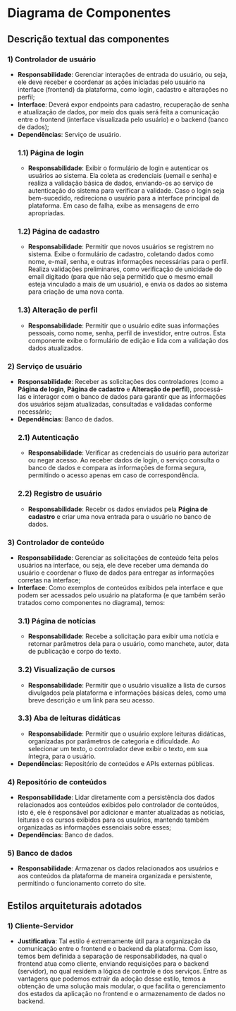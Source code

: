 # Diagrama de Componentes 

## Descrição textual das componentes
### 1) Controlador de usuário
- **Responsabilidade**: Gerenciar interações de entrada do usuário, ou seja, ele deve receber e coordenar as ações iniciadas pelo usuário na interface (frontend) da plataforma, como login, cadastro e alterações no perfil;
- **Interface**: Deverá expor endpoints para cadastro, recuperação de senha e atualização de dados, por meio dos quais será feita a comunicação entre o frontend (interface visualizada pelo usuário) e o backend (banco de dados);
- **Dependências**: Serviço de usuário.
  ### 1.1) Página de login
  - **Responsabilidade**: Exibir o formulário de login e autenticar os usuários ao sistema. Ela coleta as credenciais (uemail e senha) e realiza a validação básica de dados, enviando-os ao serviço de autenticação do sistema para verificar a validade. Caso o login seja bem-sucedido, redireciona o usuário para a interface principal da plataforma. Em caso de falha, exibe as mensagens de erro apropriadas.
  ### 1.2) Página de cadastro
  - **Responsabilidade**: Permitir que novos usuários se registrem no sistema. Exibe o formulário de cadastro, coletando dados como nome, e-mail, senha, e outras informações necessárias para o perfil. Realiza validações preliminares, como verificação de unicidade do email digitado (para que não seja permitido que o mesmo email esteja vinculado a mais de um usuário), e envia os dados ao sistema para criação de uma nova conta.
  ### 1.3) Alteração de perfil
  - **Responsabilidade**: Permitir que o usuário edite suas informações pessoais, como nome, senha, perfil de investidor, entre outros. Esta componente exibe o formulário de edição e lida com a validação dos dados atualizados.

### 2) Serviço de usuário
- **Responsabilidade**: Receber as solicitações dos controladores (como a **Página de login**, **Página de cadastro** e **Alteração de perfil**), processá-las e interagor com o banco de dados para garantir que as informações dos usuários sejam atualizadas, consultadas e validadas conforme necessário;
- **Dependências**: Banco de dados.
  ### 2.1) Autenticação
  - **Responsabilidade**: Verificar as credenciais do usuário para autorizar ou negar acesso. Ao receber dados de login, o serviço consulta o banco de dados e compara as informações de forma segura, permitindo o acesso apenas em caso de correspondência.
  ### 2.2) Registro de usuário
  - **Responsabilidade**: Recebr os dados enviados pela **Página de cadastro** e criar uma nova entrada para o usuário no banco de dados.

### 3) Controlador de conteúdo
- **Responsabilidade**: Gerenciar as solicitações de conteúdo feita pelos usuários na interface, ou seja, ele deve receber uma demanda do usuário e coordenar o fluxo de dados para entregar as informações corretas na interface;
- **Interface**: Como exemplos de conteúdos exibidos pela interface e que podem ser acessados pelo usuário na plataforma (e que também serão tratados como componentes no diagrama), temos:
  ### 3.1) Página de notícias
  - **Responsabilidade**: Recebe a solicitação para exibir uma notícia e retornar parâmetros dela para o usuário, como manchete, autor, data de publicação e corpo do texto.
  ### 3.2) Visualização de cursos
  - **Responsabilidade**: Permitir que o usuário visualize a lista de cursos divulgados pela plataforma e informações básicas deles, como uma breve descrição e um link para seu acesso.
  ### 3.3) Aba de leituras didáticas
  - **Responsabilidade**: Permitir que o usuário explore leituras didáticas, organizadas por parâmetros de categoria e dificuldade. Ao selecionar um texto, o controlador deve exibir o texto, em sua íntegra, para o usuário.
- **Dependências**: Repositório de conteúdos e APIs externas públicas.

### 4) Repositório de conteúdos
- **Responsabilidade**: Lidar diretamente com a persistência dos dados relacionados aos conteúdos exibidos pelo controlador de conteúdos, isto é, ele é responsável por adicionar e manter atualizadas as notícias, leituras e os cursos exibidos para os usuários, mantendo também organizadas as informações essenciais sobre esses;
- **Dependências**: Banco de dados.

### 5) Banco de dados
- **Responsabilidade**: Armazenar os dados relacionados aos usuários e aos conteúdos da plataforma de maneira organizada e persistente, permitindo o funcionamento correto do site.

## Estilos arquiteturais adotados
### 1) Cliente-Servidor
- **Justificativa**: Tal estilo é extremamente útil para a organização da comunicação entre o frontend e o backend da plataforma. Com isso, temos bem definida a separação de responsabilidades, na qual o frontend atua como cliente, enviando requisições para o backend (servidor), no qual residem a lógica de controle e dos serviços. Entre as vantagens que podemos extrair da adoção desse estilo, temos a obtenção de uma solução mais modular, o que facilita o gerenciamento dos estados da aplicação no frontend e o armazenamento de dados no backend.
